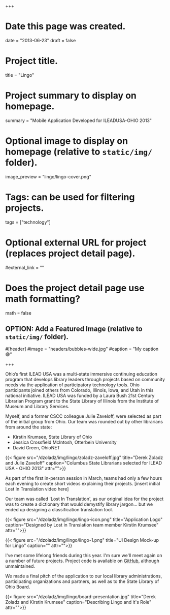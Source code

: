 +++
# Date this page was created.
date = "2013-06-23"
draft = false

# Project title.
title = "Lingo"

# Project summary to display on homepage.
summary = "Mobile Application Developed for ILEADUSA-OHIO 2013"

# Optional image to display on homepage (relative to `static/img/` folder).
image_preview = "lingo/lingo-cover.png"

# Tags: can be used for filtering projects.
tags = ["technology"]

# Optional external URL for project (replaces project detail page).
#external_link = ""

# Does the project detail page use math formatting?
math = false

## OPTION: Add a Featured Image (relative to `static/img/` folder).
#[header]
#image = "headers/bubbles-wide.jpg"
#caption = "My caption :smile:"

+++

Ohio’s first ILEAD USA was a multi-state immersive continuing education program that develops library leaders through projects based on community needs via the application of participatory technology tools. Ohio participants joined others from Colorado, Illinois, Iowa, and Utah in this national initiative. ILEAD USA was funded by a Laura Bush 21st Century Librarian Program grant to the State Library of Illinois from the Institute of Museum and Library Services.

Myself, and a former CSCC colleague Julie Zaveloff, were selected as part of the initial group from Ohio. Our team was rounded out by other librarians from around the state:

- Kirstin Krumsee, State Library of Ohio
- Jessica Crossfield McIntosh, Otterbein University
- David Green, OhioNET

{{< figure src="/dzoladz/img/lingo/zoladz-zaveloff.jpg" title="Derek Zoladz and Julie Zaveloff" caption="Columbus State Librarians selected for ILEAD USA - OHIO 2013" attr="">}}

  As part of the first in-person session in March, teams had only a few hours each evening to create short videos explaining their projects.
[insert initial Lost In Translation video here]

Our team was called 'Lost In Translation', as our original idea for the project was to create a dictionary that would demystify library jargon... but we ended up designing a classification translation tool.

{{< figure src="/dzoladz/img/lingo/lingo-icon.png" title="Application Logo" caption="Designed by Lost in Translation team member Kirstin Krumsee" attr="">}} 

{{< figure src="/dzoladz/img/lingo/lingo-1.png" title="UI Design Mock-up for Lingo" caption="" attr="">}}

I've met some lifelong friends during this year. I'm sure we'll meet again on a number of future projects. Project code is available on [GitHub](https://github.com/dzoladz/know-the-lingo), although unmaintained.

We made a final pitch of the application to our local library administrations, participating organizations and partners, as well as to the State Library of Ohio Board.

{{< figure src="/dzoladz/img/lingo/board-presentation.jpg" title="Derek Zoladz and Kirstin Krumsee" caption="Describing Lingo and it's Role" attr="">}}


